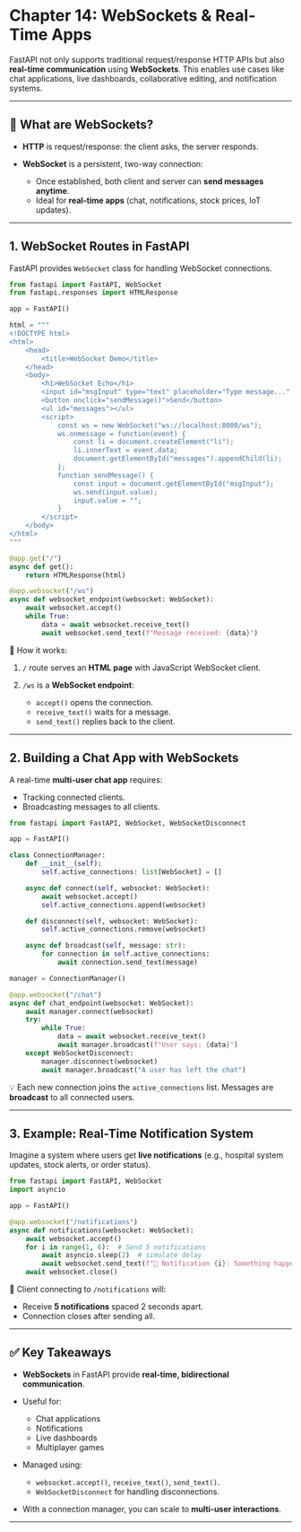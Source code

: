 # Chapter 14: WebSockets & Real-Time Apps

FastAPI not only supports traditional request/response HTTP APIs but also **real-time communication** using **WebSockets**. This enables use cases like chat applications, live dashboards, collaborative editing, and notification systems.

---

## 🔹 What are WebSockets?

* **HTTP** is request/response: the client asks, the server responds.
* **WebSocket** is a persistent, two-way connection:

  * Once established, both client and server can **send messages anytime**.
  * Ideal for **real-time apps** (chat, notifications, stock prices, IoT updates).

---

## 1. WebSocket Routes in FastAPI

FastAPI provides `WebSocket` class for handling WebSocket connections.

```python
from fastapi import FastAPI, WebSocket
from fastapi.responses import HTMLResponse

app = FastAPI()

html = """
<!DOCTYPE html>
<html>
    <head>
        <title>WebSocket Demo</title>
    </head>
    <body>
        <h1>WebSocket Echo</h1>
        <input id="msgInput" type="text" placeholder="Type message..." />
        <button onclick="sendMessage()">Send</button>
        <ul id="messages"></ul>
        <script>
            const ws = new WebSocket("ws://localhost:8000/ws");
            ws.onmessage = function(event) {
                const li = document.createElement("li");
                li.innerText = event.data;
                document.getElementById("messages").appendChild(li);
            };
            function sendMessage() {
                const input = document.getElementById("msgInput");
                ws.send(input.value);
                input.value = "";
            }
        </script>
    </body>
</html>
"""

@app.get("/")
async def get():
    return HTMLResponse(html)

@app.websocket("/ws")
async def websocket_endpoint(websocket: WebSocket):
    await websocket.accept()
    while True:
        data = await websocket.receive_text()
        await websocket.send_text(f"Message received: {data}")
```

🔎 How it works:

1. `/` route serves an **HTML page** with JavaScript WebSocket client.
2. `/ws` is a **WebSocket endpoint**:

   * `accept()` opens the connection.
   * `receive_text()` waits for a message.
   * `send_text()` replies back to the client.

---

## 2. Building a Chat App with WebSockets

A real-time **multi-user chat app** requires:

* Tracking connected clients.
* Broadcasting messages to all clients.

```python
from fastapi import FastAPI, WebSocket, WebSocketDisconnect

app = FastAPI()

class ConnectionManager:
    def __init__(self):
        self.active_connections: list[WebSocket] = []

    async def connect(self, websocket: WebSocket):
        await websocket.accept()
        self.active_connections.append(websocket)

    def disconnect(self, websocket: WebSocket):
        self.active_connections.remove(websocket)

    async def broadcast(self, message: str):
        for connection in self.active_connections:
            await connection.send_text(message)

manager = ConnectionManager()

@app.websocket("/chat")
async def chat_endpoint(websocket: WebSocket):
    await manager.connect(websocket)
    try:
        while True:
            data = await websocket.receive_text()
            await manager.broadcast(f"User says: {data}")
    except WebSocketDisconnect:
        manager.disconnect(websocket)
        await manager.broadcast("A user has left the chat")
```

💡 Each new connection joins the `active_connections` list. Messages are **broadcast** to all connected users.

---

## 3. Example: Real-Time Notification System

Imagine a system where users get **live notifications** (e.g., hospital system updates, stock alerts, or order status).

```python
from fastapi import FastAPI, WebSocket
import asyncio

app = FastAPI()

@app.websocket("/notifications")
async def notifications(websocket: WebSocket):
    await websocket.accept()
    for i in range(1, 6):  # Send 5 notifications
        await asyncio.sleep(2)  # simulate delay
        await websocket.send_text(f"🔔 Notification {i}: Something happened!")
    await websocket.close()
```

🔎 Client connecting to `/notifications` will:

* Receive **5 notifications** spaced 2 seconds apart.
* Connection closes after sending all.

---

## ✅ Key Takeaways

* **WebSockets** in FastAPI provide **real-time, bidirectional communication**.
* Useful for:

  * Chat applications
  * Notifications
  * Live dashboards
  * Multiplayer games
* Managed using:

  * `websocket.accept()`, `receive_text()`, `send_text()`.
  * `WebSocketDisconnect` for handling disconnections.
* With a connection manager, you can scale to **multi-user interactions**.

---


